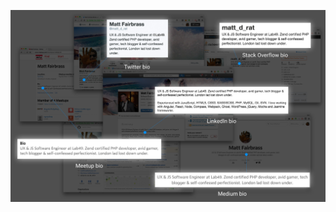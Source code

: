 ![Matt uses the same bio across social media to create brand consistency](assets/images/social-media-bios.jpg)
